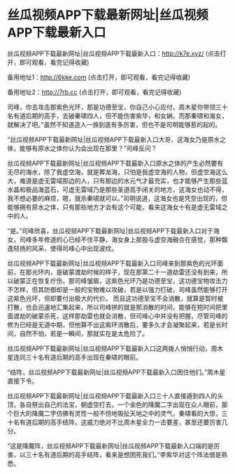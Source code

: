 # 丝瓜视频APP下载最新网址|丝瓜视频APP下载最新入口



丝瓜视频APP下载最新网址|丝瓜视频APP下载最新入口：http://k7e.xyz/  (点击打开，即可观看，看完记得收藏)

备用地址1：http://6kke.com (点击打开，即可观看，看完记得收藏)

备用地址2：http://7rb.cc (点击打开，即可观看，看完记得收藏)

司峰，你去攻击那紫色光环，那是功德至宝，你自己小心应付，周木星你带领三十名有道后期的高手，去破秦啸四人，但不能伤害紫华，和女娲，而那秦啸和海女，就解决了吧。”虽然不知道造人一族到底有多厉害，但也不是司明能够惹的起的。

“丝瓜视频APP下载最新网址|丝瓜视频APP下载最新入口大哥，这海女乃是原水之体，能够有原水之体你认为会出现在那里？”司峰反问？

丝瓜视频APP下载最新网址|丝瓜视频APP下载最新入口原水之体的产生必然要有无尽的海水，除了我虚空海，就是葬龙海，只怕是我虚空海的人物，但虚空海这么大，难道是虚无雷域那边的人，只有那边的水元气才最充实，也才能够产生那些蓝水晶和极品海蓝石，可虚无雷域乃是那些圣道高手闭关的地方，这海女也动不得，我不想必要的麻烦，嗯，就杀秦啸就可以。”司明说道，这海女也是凭空出现的，但能够拥有原水之体，只有那些地方才会有这个可能，看来这海女十有是虚无雷域之中的人。

“是。”司峰欣喜，丝瓜视频APP下载最新网址|丝瓜视频APP下载最新入口对于海女，司峰多年修道的心已经不住平静，海女身上那股与虚空海融合在感觉，那种飘逸轻扬的风采，使得司峰心中出现波纹。

丝瓜视频APP下载最新网址|丝瓜视频APP下载最新入口司峰来到那紫色的光环面前，在那光环内，是破蒙渡劫时候的样子，现在那第二十一道劫雷还没有到来，所以破蒙正在恢复疗伤，那司峰皱眉，这紫色光环乃是功德至宝，这功德宝物攻击力不怎样，但其防御却是一般的宝物难以攻破，若是以强力打破，司峰虽然能够打开这紫色光环，但却要付出极大的代价。
而且这功德至宝不会消散，就算是暂时被打散，也会迅速地汇集起来，所以司峰拼的就是那消散的时间，能够在短时间把里面渡劫的破蒙杀死，这样那劫雷也就会消散，但司峰心中并没有把握，尽管司峰的修为已经是无道中期，但他算不出这紫环消散后，要多久才会凝聚起来，若是长时间，自然不怕，若是一瞬间，那就实在是太危险了。

丝瓜视频APP下载最新网址|丝瓜视频APP下载最新入口这两拨人悄悄行动，周木星连同三十名有道后期的高手出现在秦啸的眼前。

“结阵，丝瓜视频APP下载最新网址|丝瓜视频APP下载最新入口困住他们。”周木星直接下令。

丝瓜视频APP下载最新网址|丝瓜视频APP下载最新入口三十人直接遁到四人的头顶，各自祭出自己的法宝，朝虚空打去，一个金色的降魔二字出现在众人眼前，那个巨大的降魔二字仿佛有灵性一般不但地吸扯天地之中的灵气，秦啸看的大惊，三十名有道后期的高手结阵，这威力绝对不比周木星全力一击要差，甚至还要厉害几分。

“这是降魔阵，丝瓜视频APP下载最新网址|丝瓜视频APP下载最新入口端的是厉害，以三十名有道后期的高手结阵，看来是想困死我们。”李紫华对这个阵法很是熟悉。
